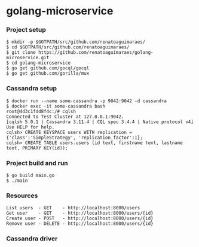 # golang-microservice

### Project setup
```console
$ mkdir -p $GOTPATH/src/github.com/renatoaguimaraes/
$ cd $GOTPATH/src/github.com/renatoaguimaraes/
$ git clone https://github.com/renatoaguimaraes/golang-microservice.git
$ cd golang-microservice
$ go get github.com/gocql/gocql
$ go get github.com/gorilla/mux
```

### Cassandra setup
```console
$ docker run --name some-cassandra -p 9042:9042 -d cassandra
$ docker exec -it some-cassandra bash
root@4d3c1fdd8f4c:/# cqlsh
Connected to Test Cluster at 127.0.0.1:9042.
[cqlsh 5.0.1 | Cassandra 3.11.4 | CQL spec 3.4.4 | Native protocol v4]
Use HELP for help.
cqlsh> CREATE KEYSPACE users WITH replication = {'class':'SimpleStrategy', 'replication_factor':1};
cqlsh> CREATE TABLE users.users (id text, firstname text, lastname text, PRIMARY KEY(id));
```
### Project build and run
```console
$ go build main.go
$ ./main
```
### Resources

```
List users  - GET    - http://localhost:8000/users
Get user    - GET    - http://localhost:8000/users/{id}
Create user - POST   - http://localhost:8000/users/{id}
Remove user - DELETE - http://localhost:8000/users/{id}
```

### Cassandra driver
[4 simple rules when using the DataStax drivers for Cassandra]:(https://www.datastax.com/dev/blog/4-simple-rules-when-using-the-datastax-drivers-for-cassandra)
